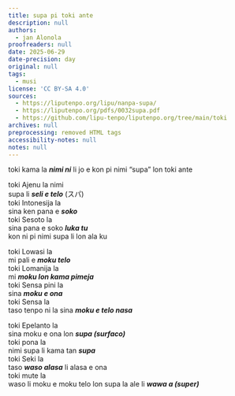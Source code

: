 ```yaml
---
title: supa pi toki ante
description: null
authors:
  - jan Alonola
proofreaders: null
date: 2025-06-29
date-precision: day
original: null
tags:
  - musi
license: 'CC BY-SA 4.0'
sources:
  - https://liputenpo.org/lipu/nanpa-supa/
  - https://liputenpo.org/pdfs/0032supa.pdf
  - https://github.com/lipu-tenpo/liputenpo.org/tree/main/toki
archives: null
preprocessing: removed HTML tags
accessibility-notes: null
notes: null
---
```


toki kama la ***nimi ni*** li jo e kon pi nimi “supa” lon toki ante

toki Ajenu la nimi  
supa li ***seli e telo*** (スパ)   
toki Intonesija la  
sina ken pana e ***soko***   
toki Sesoto la  
sina pana e soko ***luka tu***    
kon ni pi nimi supa li lon ala ku  

toki Lowasi la  
mi pali e ***moku telo***  
toki Lomanija la  
mi ***moku lon kama pimeja***  
toki Sensa pini la  
sina ***moku e ona***  
toki Sensa la  
taso tenpo ni la sina ***moku e telo nasa***  

toki Epelanto la  
sina moku e ona lon ***supa (surfaco)***  
toki pona la  
nimi supa li kama tan ***supa***  
toki Seki la  
taso ***waso alasa*** li alasa e ona  
toki mute la  
waso li moku e moku telo lon supa la ale li ***wawa a (super)***  
